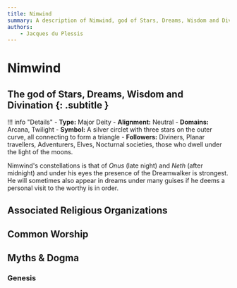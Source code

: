 ```yaml
---
title: Nimwind
summary: A description of Nimwind, god of Stars, Dreams, Wisdom and Divination.
authors:
    - Jacques du Plessis
---
```

# Nimwind
## The god of Stars, Dreams, Wisdom and Divination {: .subtitle }

!!! info "Details"
    - **Type:** Major Deity
    - **Alignment:** Neutral
    - **Domains:** Arcana, Twilight
    - **Symbol:** A silver circlet with three stars on the outer curve, all connecting to form a triangle
    - **Followers:** Diviners, Planar travellers, Adventurers, Elves, Nocturnal societies, those who dwell under the light of the moons.

Nimwind's constellations is that of _Onus_ (late night) and _Neth_ (after midnight) and under his eyes the presence of the Dreamwalker is strongest. He will sometimes also appear in dreams under many guises if he deems a personal visit to the worthy is in order.

## Associated Religious Organizations

## Common Worship

## Myths & Dogma
### Genesis